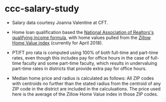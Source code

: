 # ccc-salary-study

* Salary data courtesy Joanna Valentine at CFT.

* Home loan qualification based the [National Association of Realtors's qualifying income formula](https://www.nar.realtor/research-and-statistics/housing-statistics/housing-affordability-index/methodology), with home values pulled from the [Zillow Home Value index](https://www.zillow.com/research/data/) (currently for April 2018).

* PT/FT pro rata is computed using 100% of both full-time and part-time rates, even though this includes pay for office hours in the case of full-time faculty and some part-time faculty, which results in undervaluing part-time rates in districts that provide extra pay for office hours.

* Median home price and radius is calculated as follows: All ZIP codes with centroids no further than the stated radius from the centroid of any ZIP code in the district are included in the calculuations. The price used here is the average of the Zillow Home Value index in those ZIP codes.  
